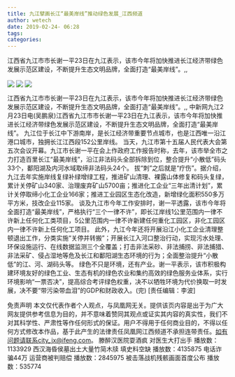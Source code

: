 ```yaml
---
title: 九江擘画长江“最美岸线”推动绿色发展_江西频道
author: wetech
date: 2019-02-24- 06:28
tags: 
categories: 
---
```

江西省九江市市长谢一平23日在九江表示，该市今年将加快推进长江经济带绿色发展示范区建设，不断提升生态文明品牌，全面打造“最美岸线”。,,
<!-- more -->
                
<img align="center" border="0" src="http://p1.ifengimg.com/a/2019_09/de77c5b4ab147f1_size15_w540_h355.jpg" />
                
<img align="center" border="0" src="http://p1.ifengimg.com/a/2019_09/6629f1c47cfc5a5_size46_w540_h360.jpg" />
                
<img align="center" border="0" src="http://p2.ifengimg.com/a/2016/0810/204c433878d5cf9size1_w16_h16.png" />
            
江西省九江市市长谢一平23日在九江表示，该市今年将加快推进长江经济带绿色发展示范区建设，不断提升生态文明品牌，全面打造“最美岸线”。,,
中新网九江2月23日电(吴鹏泉)江西省九江市市长谢一平23日在九江表示，该市今年将加快推进长江经济带绿色发展示范区建设，不断提升生态文明品牌，全面打造“最美岸线”。
九江位于长江中下游南岸，是长江经济带重要节点城市，也是江西唯一沿江港口城市，独拥长江江西段152公里岸线。
当天，九江市第十五届人民代表大会第五次会议开幕。九江市长谢一平在会上作政府工作报告时称，去年，该市举全市之力打造百里长江“最美岸线”，沿江非法码头全部拆除到位，整合提升“小散低”码头33个，鄱阳湖及内河水域取缔非法码头24个。
拔“刺”之后就是“疗伤”。据介绍，九江去年实施岸线复绿补绿增绿工程，推进矿山清理、裸露山体修复和码头复绿，累计关停矿山340家、治理废弃矿山5700亩；推进化工企业“三年出清计划”，累计关停取缔小化工企业166家；推进工业园区生态化改造，新增绿化面积550多万平方米，技改企业115家。
谈及九江市今年工作安排时，谢一平透露，该市今年将全面打造“最美岸线”，严格执行“三个一律不许”，即长江岸线1公里范围内一律不许新上任何化工类项目，5公里范围内一律不许新建任何重化工园区，非化工园区内一律不许新上任何化工项目。
此外，九江今年还将开展沿江小化工企业清理整顿退出工作，分类实施“关停并转搬”；开展长江入河口整治行动，实现污水处理、环保设施运行、在线数据监测三个全覆盖；打击非法采砂、非法捕捞、非法捕猎、非法采矿、侵占湿地等危及长江和鄱阳湖生态环境的行为；全面整治提升“小散低”的江、河、湖码头等。
绿色不只是环境，还有产业。谢一平表示，该市积极构建环境友好的绿色工业、生态有机的绿色农业和集约高效的绿色服务业体系，实行环境影响“一票否决”，提高综合考评绿色权重，决不以牺牲环境为代价换取一时发展，决不要“带污染带血泪”的GDP和财政收入。(完)
[责任编辑：李波]
            
免责声明
本文仅代表作者个人观点，与凤凰网无关。提供该页内容是出于为广大网友提供参考信息为目的，并不意味着赞同其观点或证实其内容的真实性，我们不对其科学性、严肃性等作任何形式的保证。用户不得用于任何商业目的，不得以任何方式修改本作品，基于此产生的法律责任凤凰网江西频道不承担连带责任。如有问题请联系city_jx@ifeng.com。
滕醉汉医院耍酒疯 对医生大打出手
播放数：1133929
西汉海昏侯墓出土大量竹简木牍 填史料空缺
播放数：4135875
电话诈骗44万 运营商被判赔偿
播放数：2845975
被击落战机残骸画面首度公布
播放数：535774
